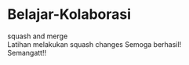 # Belajar-Kolaborasi
squash and merge<br>
Latihan melakukan squash changes
Semoga berhasil!<br>
Semangatt!!<br>




